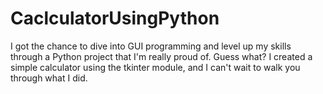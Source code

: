 # CaclculatorUsingPython
I got the chance to dive into GUI programming and level up my skills through a Python project that I'm really proud of. Guess what? I created a simple calculator using the tkinter module, and I can't wait to walk you through what I did.

